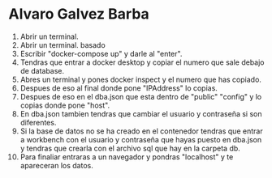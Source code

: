 # Alvaro Galvez Barba
1. Abrir un terminal.
1. Abrir un terminal. basado
2. Escribir "docker-compose up" y darle al "enter".
3. Tendras que entrar a docker desktop y copiar el numero que sale debajo de database.
4. Abres un terminal y pones docker inspect y el numero que has copiado.
5. Despues de eso al final donde pone "IPAddress" lo copias.
6. Despues de eso en el dba.json que esta dentro de "public" "config" y lo copias donde pone "host".
7. En dba.json tambien tendras que cambiar el usuario y contraseña si son diferentes.
8. Si la base de datos no se ha creado en el contenedor tendras que entrar a workbench con el usuario y contraseña que hayas puesto en dba.json y tendras que crearla con el archivo sql que hay en la carpeta db.
9. Para finaliar entraras a un navegador y pondras "localhost" y te apareceran los datos.
